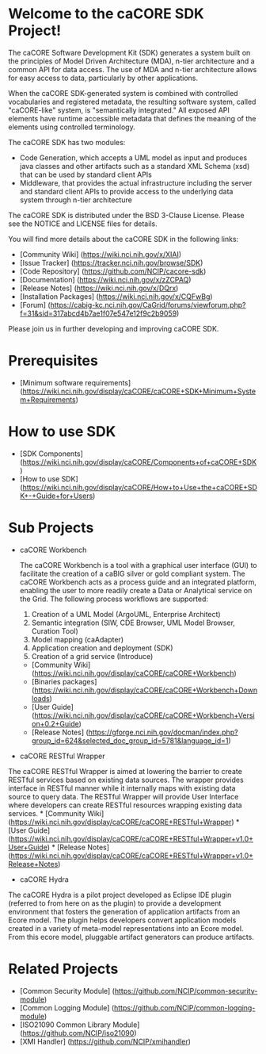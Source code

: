 Welcome to the caCORE SDK Project!
=====================================

The caCORE Software Development Kit (SDK) generates a system built on the principles of Model Driven Architecture (MDA), n-tier architecture and a common API for data access. The use of MDA and n-tier architecture allows for easy access to data, particularly by other applications.

When the caCORE SDK-generated system is combined with controlled vocabularies and registered metadata, the resulting software system, called "caCORE-like" system, is "semantically integrated." All exposed API elements have runtime accessible metadata that defines the meaning of the elements using controlled terminology.

The caCORE SDK has two modules:
* Code Generation, which accepts a UML model as input and produces java classes and other artifacts such as a standard XML Schema (xsd) that can be used by standard client APIs
* Middleware, that provides the actual infrastructure including the server and standard client APIs to provide access to the underlying data system through n-tier architecture

The caCORE SDK is distributed under the BSD 3-Clause License.
Please see the NOTICE and LICENSE files for details.

You will find more details about the caCORE SDK in the following links:
 * [Community Wiki] (https://wiki.nci.nih.gov/x/XIAI)
 * [Issue Tracker] (https://tracker.nci.nih.gov/browse/SDK)
 * [Code Repository] (https://github.com/NCIP/cacore-sdk)
 * [Documentation] (https://wiki.nci.nih.gov/x/zZCPAQ)
 * [Release Notes] (https://wiki.nci.nih.gov/x/DQrx)
 * [Installation Packages] (https://wiki.nci.nih.gov/x/CQFwBg) 
 * [Forum] (https://cabig-kc.nci.nih.gov/CaGrid/forums/viewforum.php?f=31&sid=317abcd4b7ae1f07e547e12f9c2b9059)

Please join us in further developing and improving caCORE SDK.

# Prerequisites
 * [Minimum software requirements] (https://wiki.nci.nih.gov/display/caCORE/caCORE+SDK+Minimum+System+Requirements) 
 
# How to use SDK
 * [SDK Components] (https://wiki.nci.nih.gov/display/caCORE/Components+of+caCORE+SDK)
 * [How to use SDK] (https://wiki.nci.nih.gov/display/caCORE/How+to+Use+the+caCORE+SDK+-+Guide+for+Users)
 
# Sub Projects
   * caCORE Workbench
   
     The caCORE Workbench is a tool with a graphical user interface (GUI) to facilitate the creation of a caBIG silver or gold compliant system. The caCORE Workbench acts as a process guide and an integrated platform, enabling the user to more readily create a Data or Analytical service on the Grid. The following process workflows are supported:
     1.  Creation of a UML Model (ArgoUML, Enterprise Architect)
     2.  Semantic integration (SIW, CDE Browser, UML Model Browser, Curation Tool)
     3.  Model mapping (caAdapter)
     4.  Application creation and deployment (SDK)
     5.  Creation of a grid service (Introduce)
   
      * [Community Wiki] (https://wiki.nci.nih.gov/display/caCORE/caCORE+Workbench)
      * [Binaries packages] (https://wiki.nci.nih.gov/display/caCORE/caCORE+Workbench+Downloads)
      * [User Guide] (https://wiki.nci.nih.gov/display/caCORE/caCORE+Workbench+Version+0.2+Guide)
      * [Release Notes] (https://gforge.nci.nih.gov/docman/index.php?group_id=624&selected_doc_group_id=5781&language_id=1)
   
   * caCORE RESTful Wrapper
   
   The caCORE RESTful Wrapper is aimed at lowering the barrier to create RESTful services based on existing data sources. The wrapper provides interface in RESTful manner while it internally maps with existing data source to query data. The RESTful Wrapper will provide User Interface where developers can create RESTful resources wrapping existing data services.
      * [Community Wiki] (https://wiki.nci.nih.gov/display/caCORE/caCORE+RESTful+Wrapper)
      * [User Guide] (https://wiki.nci.nih.gov/display/caCORE/caCORE+RESTful+Wrapper+v1.0+User+Guide)
      * [Release Notes] (https://wiki.nci.nih.gov/display/caCORE/caCORE+RESTful+Wrapper+v1.0+Release+Notes)

   * caCORE Hydra
   
   The caCORE Hydra is a pilot project developed as Eclipse IDE plugin (referred to from here on as the plugin) to provide a development environment that fosters the generation of application artifacts from an Ecore model.  The plugin helps developers convert application models created in a variety of meta-model representations into an Ecore model.  From this ecore model, pluggable artifact generators can produce artifacts.  
 
 
# Related Projects
  * [Common Security Module] (https://github.com/NCIP/common-security-module)
  * [Common Logging Module] (https://github.com/NCIP/common-logging-module)
  * [ISO21090 Common Library Module]  (https://github.com/NCIP/iso21090)
  * [XMI Handler] (https://github.com/NCIP/xmihandler)
   
